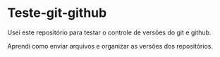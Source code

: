 # Teste-git-github

Usei este repositório para testar o controle de versões do git e github.

Aprendi como enviar arquivos e organizar as versões dos repositórios.
